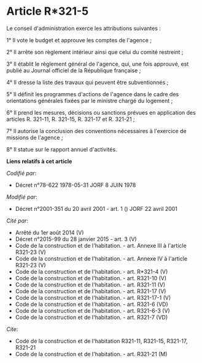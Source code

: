 # Article R*321-5

Le conseil d'administration exerce les attributions suivantes :

1° Il vote le budget et approuve les comptes de l'agence ;

2° Il arrête son règlement intérieur ainsi que celui du comité restreint ;

3° Il établit le règlement général de l'agence, qui, une fois approuvé, est publié au Journal officiel de la République
française ;

4° Il dresse la liste des travaux qui peuvent être subventionnés ;

5° Il définit les programmes d'actions de l'agence dans le cadre des orientations générales fixées par le ministre chargé du
logement ;

6° Il prend les mesures, décisions ou sanctions prévues en application des articles R. 321-11, R. 321-15, R. 321-17 et R.
321-21 ;

7° Il autorise la conclusion des conventions nécessaires à l'exercice de missions de l'agence ;

8° Il statue sur le rapport annuel d'activités.

**Liens relatifs à cet article**

_Codifié par_:

  - Décret n°78-622 1978-05-31 JORF 8 JUIN 1978

_Modifié par_:

  - Décret n°2001-351 du 20 avril 2001 - art. 1 () JORF 22 avril 2001

_Cité par_:

  - Arrêté du 1er août 2014 (V)
  - Décret n°2015-99 du 28 janvier 2015 - art. 3 (V)
  - Code de la construction et de l'habitation. - art. Annexe III à l'article R321-23 (V)
  - Code de la construction et de l'habitation. - art. Annexe IV à l'article R321-23 (V)
  - Code de la construction et de l'habitation. - art. R*321-4 (V)
  - Code de la construction et de l'habitation. - art. R321-10 (V)
  - Code de la construction et de l'habitation. - art. R321-11 (V)
  - Code de la construction et de l'habitation. - art. R321-17 (V)
  - Code de la construction et de l'habitation. - art. R321-17-1 (V)
  - Code de la construction et de l'habitation. - art. R321-6 (VD)
  - Code de la construction et de l'habitation. - art. R321-6-3 (V)
  - Code de la construction et de l'habitation. - art. R321-7 (VD)

_Cite_:

  - Code de la construction et de l'habitation R321-11, R321-15, R321-17, R321-21
  - Code de la construction et de l'habitation. - art. R321-21 (M)
